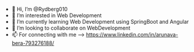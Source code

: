 - 👋 Hi, I’m @Rydberg010
- 👀 I’m interested in Web Development
- 🌱 I’m currently learning Web Development using SpringBoot and Angular
- 💞️ I’m looking to collaborate on WebDevelopment
- 📫 For connecting with me --> https://www.linkedin.com/in/arunava-bera-793276188/

<!---
Rydberg010/Rydberg010 is a ✨ special ✨ repository because its `README.md` (this file) appears on your GitHub profile.
You can click the Preview link to take a look at your changes.
--->
